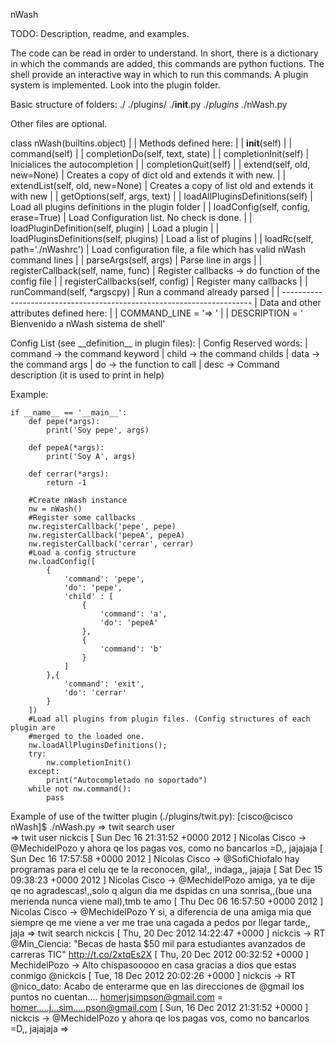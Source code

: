 nWash

TODO: Description, readme, and examples.

The code can be read in order to understand.
In short, there is a dictionary in which the commands are added, this commands are python fuctions.
The shell provide an interactive way in which to run this commands.
A plugin system is implemented. Look into the plugin folder.



Basic structure of folders:
    ./
    	./plugins/
    		./__init__.py
    		./*plugins*
    	./nWash.py

Other files are optional.


class nWash(builtins.object)
     |
     |  Methods defined here:
     |
     |  __init__(self)
     |
     |  command(self)
     |
     |  completionDo(self, text, state)
     |
     |  completionInit(self)
     |      Inicialices the autocompletion
     |
     |  completionQuit(self)
     |
     |  extend(self, old, new=None)
     |      Creates a copy of dict old and extends it with new.
     |
     |  extendList(self, old, new=None)
     |      Creates a copy of list old and extends it with new
     |
     |  getOptions(self, args, text)
     |
     |  loadAllPluginsDefinitions(self)
     |      Load all plugins definitions in the plugin folder
     |
     |  loadConfig(self, config, erase=True)
     |      Load Configuration list. No check is done.
     |
     |  loadPluginDefinition(self, plugin)
     |      Load a plugin
     |
     |  loadPluginsDefinitions(self, plugins)
     |      Load a list of plugins
     |
     |  loadRc(self, path='./nWashrc')
     |      Load configuration file, a file which has valid nWash command lines
     |
     |  parseArgs(self, args)
     |      Parse line in args
     |
     |  registerCallback(self, name, func)
     |      Register callbacks -> do function of the config file
     |
     |  registerCallbacks(self, config)
     |      Register many callbacks
     |
     |  runCommand(self, *argscpy)
     |      Run a command already parsed
     |
     |  ----------------------------------------------------------------------
     |  Data and other attributes defined here:
     |
     |  COMMAND_LINE = '=> '
     |
     |  DESCRIPTION = ' Bienvenido a nWash sistema de shell'

Config List (see \_\_definition\_\_ in plugin files):
     |  Config Reserved words:
     |  command -> the command keyword
     |  child -> the command childs
     |  data -> the command args
     |  do -> the function to call
     |  desc -> Command description (it is used to print in help)

Example: 

    if __name__ == '__main__':
        def pepe(*args):
            print('Soy pepe', args)
    
        def pepeA(*args):
            print('Soy A', args)
    
        def cerrar(*args):
            return -1
    
        #Create nWash instance
        nw = nWash()
        #Register some callbacks
        nw.registerCallback('pepe', pepe)
        nw.registerCallback('pepeA', pepeA)
        nw.registerCallback('cerrar', cerrar)
        #Load a config structure
        nw.loadConfig([
            {
                'command': 'pepe',
                'do': 'pepe',
                'child' : [
                    {
                        'command': 'a',
                        'do': 'pepeA'
                    },
                    {
                        'command': 'b'
                    }
                ]
            },{
                'command': 'exit',
                'do': 'cerrar'
            }
        ])
        #Load all plugins from plugin files. (Config structures of each plugin are
        #merged to the loaded one.
        nw.loadAllPluginsDefinitions();
        try:
            nw.completionInit()
        except:
            print("Autocompletado no soportado")
        while not nw.command():
            pass

Example of use of the twitter plugin (./plugins/twit.py):
    [cisco@cisco nWash]$ ./nWash.py 
    => twit 
    search   user     
    => twit user nickcis
    [ Sun Dec 16 21:31:52 +0000 2012 ] Nicolas Cisco -> @MechidelPozo y ahora qe los pagas vos, como no bancarlos =D,, jajajaja
    [ Sun Dec 16 17:57:58 +0000 2012 ] Nicolas Cisco -> @SofiChiofalo hay programas para el celu qe te la reconocen, gila!,, indaga,, jajaja
    [ Sat Dec 15 09:38:23 +0000 2012 ] Nicolas Cisco -> @MechidelPozo amiga, ya te dije qe no agradescas!,,solo q algun dia me dspidas cn una sonrisa,,(bue una merienda nunca viene mal),tmb te amo
    [ Thu Dec 06 16:57:50 +0000 2012 ] Nicolas Cisco -> @MechidelPozo Y si, a diferencia de una amiga mia que siempre qe me viene a ver me trae una cagada a pedos por llegar tarde,, jaja
    => twit search nickcis
    [ Thu, 20 Dec 2012 14:22:47 +0000 ] nickcis -> RT @Min_Ciencia: "Becas de hasta $50 mil para estudiantes avanzados de carreras TIC" http://t.co/2xtqEs2X
    [ Thu, 20 Dec 2012 00:32:52 +0000 ] MechidelPozo -> Alto chispasooooo en casa gracias a dios que estas conmigo @nickcis
    [ Tue, 18 Dec 2012 20:02:26 +0000 ] nickcis -> RT @nico_dato: Acabo de enterarme que en las direcciones de @gmail los puntos no cuentan.... homerjsimpson@gmail.com = homer.....j...sim.....pson@gmail.com
    [ Sun, 16 Dec 2012 21:31:52 +0000 ] nickcis -> @MechidelPozo y ahora qe los pagas vos, como no bancarlos =D,, jajajaja
    => 

